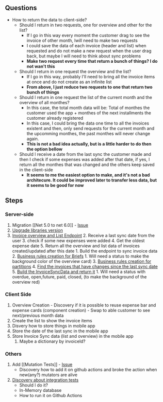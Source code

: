 ## Questions
- How to return the data to client-side?
	- Should I return in two requests, one for overview and other for the list?
		- If I go in this way every moment the customer drag to see the invoice of other month, Iwill need to make two requests
		- I could save the data of each invoice (header and list) when requested and do not make a new request when the user drag back, but maybe I will need to think about sync problems
		- **Make two request every time that return a bunch of things? I do not wan't this**
	- Should I return in one request the overview and the list?
		- If I go in this way, probably I'll need to bring all the invoice items at once and do not create as an infinite list
		- **From above, I just reduce two requests to one that return two bunch of things**
	- Should I return in one request the list of the current month and the overview of all monthes?
		- In this case, the total month data will be: Total of monthes the customer used the app + monthes of the next installments the customer already registered
		- In this case, I could bring the data one time to all the invoices existent and then, only send requests for the current month and the upcomming monthes, the past monthes will never change again.
		- **This is not a bad idea actually, but is a little harder to do then the option bellow**
	- Should I receive a date from the last sync the customer made and then I check if some expenses was added after that date, if yes, I return all the monthes that was changed and the others keep saved in the client-side
		- **It seems to me the easiest option to make, and it's not a bad architecure. It could be improved later to transfer less data, but it seems to be good for now**


## Steps
### Server-side 
1. Migration [[Net 5.0 to net 6.0]] - [Issue](https://github.com/gumberss/FinanceControlinator/issues/82)
2. [Upgrade libraries version](https://github.com/gumberss/FinanceControlinator/issues/83)
4. [Invoice overview and List Endpoint](https://github.com/gumberss/FinanceControlinator/issues/86)
	2. Receive a last sync date from the user
	3. check if some new expenses were added 
	4. Get the oldest expense date 
	5. Return all the overview and list data of invoices created/updated after this date
		1. Build the endpoint to sync invoice data
		2. [Business rules creation for Briefs](https://github.com/gumberss/FinanceControlinator/issues/84) 
			1. Will need a status to make the background color of the overview card)
		3. [Business rules creation for partitions](https://github.com/gumberss/FinanceControlinator/issues/109)
		4. [Find the invoices that have changes since the last sync date](https://github.com/gumberss/FinanceControlinator/issues/110)
		5. [Build the InvoiceSyncData and return it](https://github.com/gumberss/FinanceControlinator/issues/111)
			1. Will need a status with overdue, open,future, paid, closed, (to make the background of the overview red)

### Client Side
1.  Overview Creation 
		- Discovery if it is possible to reuse expense bar and expense cards (component creation)
		- Swap to able customer to see next/previous month data
2. Create the list to show the invoice items
3. Disvery how to store things in mobile app
4. Store the date of the last sync in the mobile app
5. Store Invoice Sync data (list and overview) in the mobile app
	1. Maybe a dictionary by invoiceId?


### Others
1. Add [[Mutation Tests]] - [Issue](https://github.com/gumberss/FinanceControlinator/issues/87)
	- Discovery how to add it on github actions and broke the action when new(any?) mutators are alive
2. [Discovery about integration tests](https://github.com/gumberss/FinanceControlinatorDocs/issues/2)
	- Should I do it?
	- In-Memory database 
	- How to run it on Github Actions